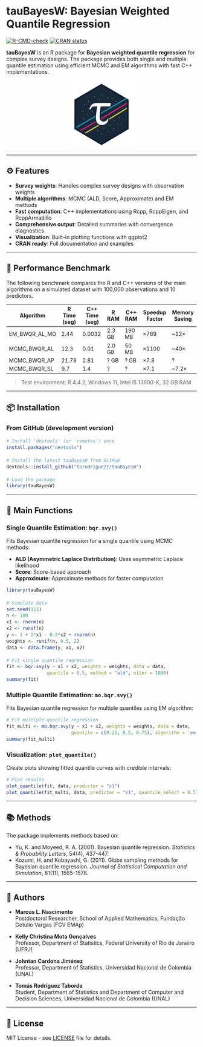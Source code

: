 # tauBayesW: Bayesian Weighted Quantile Regression

[![R-CMD-check](https://github.com/torodriguezt/tauBayesW/workflows/R-CMD-check/badge.svg)](https://github.com/torodriguezt/tauBayesW/actions)
[![CRAN status](https://www.r-pkg.org/badges/version/tauBayesW)](https://CRAN.R-project.org/package=tauBayesW)

**tauBayesW** is an R package for **Bayesian weighted quantile regression** for complex survey designs. The package provides both single and multiple quantile estimation using efficient MCMC and EM algorithms with fast C++ implementations.

<p align="center">
  <img src="web/public/logo_tau.png" width="180" alt="tauBayesW logo"/>
</p>

---

## ⚙️ Features

- **Survey weights**: Handles complex survey designs with observation weights
- **Multiple algorithms**: MCMC (ALD, Score, Approximate) and EM methods  
- **Fast computation**: C++ implementations using Rcpp, RcppEigen, and RcppArmadillo
- **Comprehensive output**: Detailed summaries with convergence diagnostics
- **Visualization**: Built-in plotting functions with ggplot2
- **CRAN ready**: Full documentation and examples

---

## 🚀 Performance Benchmark

The following benchmark compares the R and C++ versions of the main algorithms on a simulated dataset with 100,000 observations and 10 predictors.

| Algorithm            | R Time (seg) | C++ Time (seg) | R RAM  | C++ RAM | Speedup Factor | Memory Saving |
|----------------------|--------------|----------------|--------|---------|----------------|----------------|
| EM_BWQR_AL_MO        | 2.44         | 0.0032         | 2.3 GB | 190 MB  | ×769           | ~12×           |
| MCMC_BWQR_AL         | 12.3         | 0.01           | 2.0 GB | 50 MB   | ×1100          | ~40×           |
| MCMC_BWQR_AP         | 21.78        | 2.81           | ? GB   | ? GB    | ×7.8           | ?              |
| MCMC_BWQR_SL         | 9.7          | 1.4            | ?      | ?       | ×7.1           | ~7.2×          |

> Test environment: R 4.4.2, Windows 11, Intel i5 13600-K, 32 GB RAM

---

## 📦 Installation

### From GitHub (development version)

```r
# Install 'devtools' (or 'remotes') once
install.packages("devtools")

# Install the latest tauBayesW from GitHub
devtools::install_github("torodriguezt/tauBayesW")

# Load the package
library(tauBayesW)
```

---

## 🎯 Main Functions

### Single Quantile Estimation: `bqr.svy()`

Fits Bayesian quantile regression for a single quantile using MCMC methods:

- **ALD (Asymmetric Laplace Distribution)**: Uses asymmetric Laplace likelihood
- **Score**: Score-based approach  
- **Approximate**: Approximate methods for faster computation

```r
library(tauBayesW)

# Simulate data
set.seed(123)
n <- 100
x1 <- rnorm(n)
x2 <- runif(n) 
y <- 1 + 2*x1 - 0.5*x2 + rnorm(n)
weights <- runif(n, 0.5, 2)
data <- data.frame(y, x1, x2)

# Fit single quantile regression
fit <- bqr.svy(y ~ x1 + x2, weights = weights, data = data, 
               quantile = 0.5, method = "ald", niter = 1000)
summary(fit)
```

### Multiple Quantile Estimation: `mo.bqr.svy()`

Fits Bayesian quantile regression for multiple quantiles using EM algorithm:

```r
# Fit multiple quantile regression
fit_multi <- mo.bqr.svy(y ~ x1 + x2, weights = weights, data = data, 
                        quantile = c(0.25, 0.5, 0.75), algorithm = 'em')
summary(fit_multi)
```

### Visualization: `plot_quantile()`

Create plots showing fitted quantile curves with credible intervals:

```r
# Plot results
plot_quantile(fit, data, predictor = "x1")
plot_quantile(fit_multi, data, predictor = "x1", quantile_select = 0.5)
```

---

## 📚 Methods

The package implements methods based on:

- Yu, K. and Moyeed, R. A. (2001). Bayesian quantile regression. *Statistics & Probability Letters*, 54(4), 437-447.
- Kozumi, H. and Kobayashi, G. (2011). Gibbs sampling methods for Bayesian quantile regression. *Journal of Statistical Computation and Simulation*, 81(11), 1565-1578.

---

## 👥 Authors

- **Marcus L. Nascimento**  
  Postdoctoral Researcher, School of Applied Mathematics, Fundação Getulio Vargas (FGV EMAp)

- **Kelly Christina Mota Gonçalves**  
  Professor, Department of Statistics, Federal University of Rio de Janeiro (UFRJ)

- **Johntan Cardona Jiménez**  
  Professor, Department of Statistics, Universidad Nacional de Colombia (UNAL)

- **Tomás Rodríguez Taborda**  
  Student, Department of Statistics and Department of Computer and Decision Sciences, Universidad Nacional de Colombia (UNAL)

---

## 📄 License

MIT License - see [LICENSE](LICENSE) file for details.
